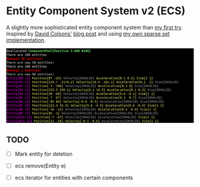# Entity Component System v2 (ECS)
A slightly more sophisticated entity component system than [my first try](https://github.com/tiseno/ecs).
Inspired by [David Colsons'](https://github.com/davidcolson) [blog post](https://www.david-colson.com/2020/02/09/making-a-simple-ecs.html) and using [my own sparse set implementation](https://github.com/Tiseno/sparse_set).

![Terminal output of example program main](https://github.com/Tiseno/ecs2/blob/master/screenshot.png?raw=true)


## TODO
- [ ] Mark entity for deletion
- [ ] ecs remove(Entity e)
- [ ] ecs iterator for entities with certain components

